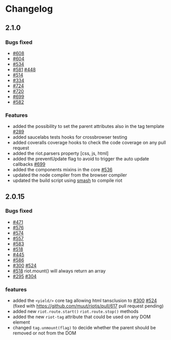 # Changelog

## 2.1.0

### Bugs fixed

  - [#608](/../../issues/608)
  - [#604](/../../issues/604)
  - [#534](/../../issues/534)
  - [#581](/../../issues/581) [#448](/../../issues/448)
  - [#514](/../../issues/514)
  - [#334](/../../issues/334)
  - [#724](/../../issues/724)
  - [#720](/../../issues/720)
  - [#699](/../../issues/699)
  - [#582](/../../issues/582)

### Features

  - added the possibility to set the parent attributes also in the tag template [#289](/../../issues/289)
  - added saucelabs tests hooks for crossbrowser testing
  - added coveralls coverage hooks to check the code coverage on any pull request
  - added the riot.parsers property [css, js, html]
  - added the preventUpdate flag to avoid to trigger the auto update callbacks [#699](/../../issues/699)
  - added the components mixins in the core [#536](/../../issues/536)
  - updated the node compiler from the browser compiler
  - updated the build script using [smash](https://github.com/mbostock/smash) to compile riot

## 2.0.15

### Bugs fixed
  - [#471](/../../issues/471)
  - [#576](/../../issues/576)
  - [#574](/../../issues/574)
  - [#557](/../../issues/557)
  - [#583](/../../issues/583)
  - [#518](/../../issues/518)
  - [#445](/../../issues/445)
  - [#586](/../../issues/586)
  - [#300](/../../issues/300) [#524](/../../issues/524)
  - [#518](/../../issues/518) riot.mount() will always return an array
  - [#295](/../../issues/295) [#304](/../../issues/304)

### features
  - added the `<yield/>` core tag allowing html tansclusion to [#300](/../../issues/300) [#524](/../../issues/524) (fixed with https://github.com/muut/riotjs/pull/617 pull request pending)
  - added new `riot.route.start()` `riot.route.stop()` methods
  - added the new `riot-tag` attribute that could be used on any DOM element
  - changed `tag.unmount(flag)` to decide whether the parent should be removed or not from the DOM